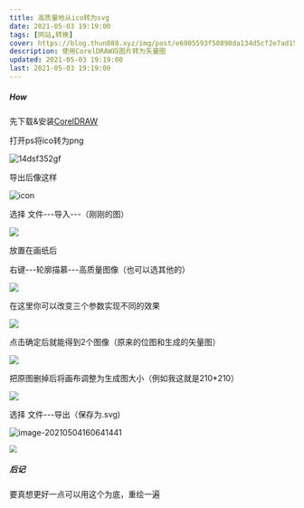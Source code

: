 ```yaml
---
title: 高质量地从ico转为svg
date: 2021-05-03 19:19:00
tags: [网站,转换]
cover: https://blog.thun888.xyz/img/post/e6905593f50890da134d5cf2e7ad1541.png
description: 使用CorelDRAW将图片转为矢量图
updated: 2021-05-03 19:19:00
last: 2021-05-03 19:19:00
---
```


##### How

先下载&安装[CorelDRAW](https://share.thun888.xyz/%E8%BD%AF%E4%BB%B6/CorelDRAW_X4_SP2_%E7%B2%BE%E7%AE%80%E5%A2%9E%E5%BC%BA%E7%89%88.exe)

打开ps将ico转为png

![14dsf352gf](https://raw.thun888.xyz/thun888/tuku/master/img/14dsf352gf.gif)

导出后像这样

![icon](https://raw.thun888.xyz/thun888/tuku/master/img/icon.png)

选择 文件---导入---（刚刚的图）

![](https://raw.thun888.xyz/thun888/tuku/master/img/20210504155534.png)

放置在画纸后

右键---轮廓描慕---高质量图像（也可以选其他的）

![](https://raw.thun888.xyz/thun888/tuku/master/img/20210504155749.png)

在这里你可以改变三个参数实现不同的效果

![](https://raw.thun888.xyz/thun888/tuku/master/img/dg4df56hde4568.png)

点击确定后就能得到2个图像（原来的位图和生成的矢量图）

![](https://raw.thun888.xyz/thun888/tuku/master/img/20210504160151.png)

把原图删掉后将画布调整为生成图大小（例如我这就是210\*210）

![](https://raw.thun888.xyz/thun888/tuku/master/img/da21desf4s568gre46g.png)

选择 文件---导出（保存为.svg)

![image-20210504160641441](C:%5CUsers%5C22383%5CAppData%5CRoaming%5CTypora%5Ctypora-user-images%5Cimage-20210504160641441.png)

<img src="https://raw.thun888.xyz/thun888/tuku/master/img/20210504161231.png" style="zoom:80%;" />

##### 后记

要真想更好一点可以用这个为底，重绘一遍